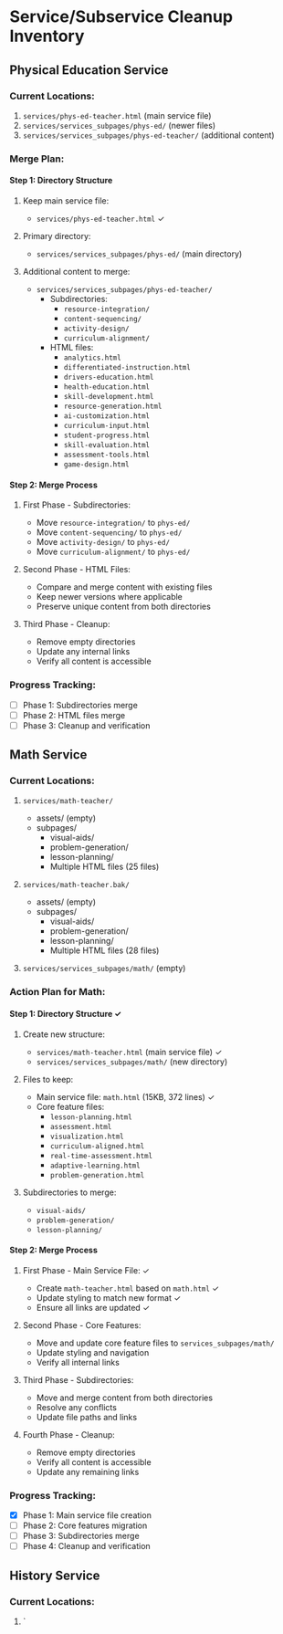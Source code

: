 # Service/Subservice Cleanup Inventory

## Physical Education Service

### Current Locations:
1. `services/phys-ed-teacher.html` (main service file)
2. `services/services_subpages/phys-ed/` (newer files)
3. `services/services_subpages/phys-ed-teacher/` (additional content)

### Merge Plan:

#### Step 1: Directory Structure
1. Keep main service file:
   - `services/phys-ed-teacher.html` ✓

2. Primary directory:
   - `services/services_subpages/phys-ed/` (main directory)

3. Additional content to merge:
   - `services/services_subpages/phys-ed-teacher/`
     - Subdirectories:
       - `resource-integration/`
       - `content-sequencing/`
       - `activity-design/`
       - `curriculum-alignment/`
     - HTML files:
       - `analytics.html`
       - `differentiated-instruction.html`
       - `drivers-education.html`
       - `health-education.html`
       - `skill-development.html`
       - `resource-generation.html`
       - `ai-customization.html`
       - `curriculum-input.html`
       - `student-progress.html`
       - `skill-evaluation.html`
       - `assessment-tools.html`
       - `game-design.html`

#### Step 2: Merge Process
1. First Phase - Subdirectories:
   - Move `resource-integration/` to `phys-ed/`
   - Move `content-sequencing/` to `phys-ed/`
   - Move `activity-design/` to `phys-ed/`
   - Move `curriculum-alignment/` to `phys-ed/`

2. Second Phase - HTML Files:
   - Compare and merge content with existing files
   - Keep newer versions where applicable
   - Preserve unique content from both directories

3. Third Phase - Cleanup:
   - Remove empty directories
   - Update any internal links
   - Verify all content is accessible

### Progress Tracking:
- [ ] Phase 1: Subdirectories merge
- [ ] Phase 2: HTML files merge
- [ ] Phase 3: Cleanup and verification

## Math Service

### Current Locations:
1. `services/math-teacher/`
   - assets/ (empty)
   - subpages/
     - visual-aids/
     - problem-generation/
     - lesson-planning/
     - Multiple HTML files (25 files)

2. `services/math-teacher.bak/`
   - assets/ (empty)
   - subpages/
     - visual-aids/
     - problem-generation/
     - lesson-planning/
     - Multiple HTML files (28 files)

3. `services/services_subpages/math/` (empty)

### Action Plan for Math:

#### Step 1: Directory Structure ✓
1. Create new structure:
   - `services/math-teacher.html` (main service file) ✓
   - `services/services_subpages/math/` (new directory)

2. Files to keep:
   - Main service file: `math.html` (15KB, 372 lines) ✓
   - Core feature files:
     - `lesson-planning.html`
     - `assessment.html`
     - `visualization.html`
     - `curriculum-aligned.html`
     - `real-time-assessment.html`
     - `adaptive-learning.html`
     - `problem-generation.html`

3. Subdirectories to merge:
   - `visual-aids/`
   - `problem-generation/`
   - `lesson-planning/`

#### Step 2: Merge Process
1. First Phase - Main Service File: ✓
   - Create `math-teacher.html` based on `math.html` ✓
   - Update styling to match new format ✓
   - Ensure all links are updated ✓

2. Second Phase - Core Features:
   - Move and update core feature files to `services_subpages/math/`
   - Update styling and navigation
   - Verify all internal links

3. Third Phase - Subdirectories:
   - Move and merge content from both directories
   - Resolve any conflicts
   - Update file paths and links

4. Fourth Phase - Cleanup:
   - Remove empty directories
   - Verify all content is accessible
   - Update any remaining links

### Progress Tracking:
- [x] Phase 1: Main service file creation
- [ ] Phase 2: Core features migration
- [ ] Phase 3: Subdirectories merge
- [ ] Phase 4: Cleanup and verification

## History Service

### Current Locations:
1. `